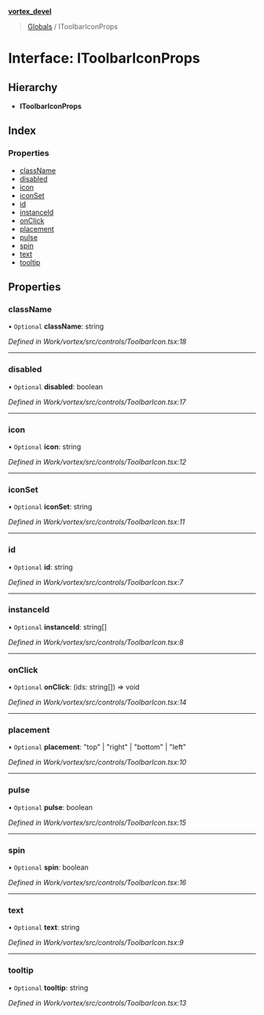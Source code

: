 **[vortex_devel](../README.md)**

> [Globals](../globals.md) / IToolbarIconProps

# Interface: IToolbarIconProps

## Hierarchy

* **IToolbarIconProps**

## Index

### Properties

* [className](itoolbariconprops.md#classname)
* [disabled](itoolbariconprops.md#disabled)
* [icon](itoolbariconprops.md#icon)
* [iconSet](itoolbariconprops.md#iconset)
* [id](itoolbariconprops.md#id)
* [instanceId](itoolbariconprops.md#instanceid)
* [onClick](itoolbariconprops.md#onclick)
* [placement](itoolbariconprops.md#placement)
* [pulse](itoolbariconprops.md#pulse)
* [spin](itoolbariconprops.md#spin)
* [text](itoolbariconprops.md#text)
* [tooltip](itoolbariconprops.md#tooltip)

## Properties

### className

• `Optional` **className**: string

*Defined in Work/vortex/src/controls/ToolbarIcon.tsx:18*

___

### disabled

• `Optional` **disabled**: boolean

*Defined in Work/vortex/src/controls/ToolbarIcon.tsx:17*

___

### icon

• `Optional` **icon**: string

*Defined in Work/vortex/src/controls/ToolbarIcon.tsx:12*

___

### iconSet

• `Optional` **iconSet**: string

*Defined in Work/vortex/src/controls/ToolbarIcon.tsx:11*

___

### id

• `Optional` **id**: string

*Defined in Work/vortex/src/controls/ToolbarIcon.tsx:7*

___

### instanceId

• `Optional` **instanceId**: string[]

*Defined in Work/vortex/src/controls/ToolbarIcon.tsx:8*

___

### onClick

• `Optional` **onClick**: (ids: string[]) => void

*Defined in Work/vortex/src/controls/ToolbarIcon.tsx:14*

___

### placement

• `Optional` **placement**: \"top\" \| \"right\" \| \"bottom\" \| \"left\"

*Defined in Work/vortex/src/controls/ToolbarIcon.tsx:10*

___

### pulse

• `Optional` **pulse**: boolean

*Defined in Work/vortex/src/controls/ToolbarIcon.tsx:15*

___

### spin

• `Optional` **spin**: boolean

*Defined in Work/vortex/src/controls/ToolbarIcon.tsx:16*

___

### text

• `Optional` **text**: string

*Defined in Work/vortex/src/controls/ToolbarIcon.tsx:9*

___

### tooltip

• `Optional` **tooltip**: string

*Defined in Work/vortex/src/controls/ToolbarIcon.tsx:13*
